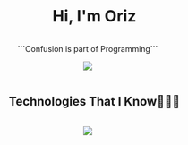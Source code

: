 <div id="user-content-toc">
  <ul align="center">
    <summary><h1 style="display: inline-block">Hi, I'm Oriz</h1></summary>
  </ul>
</div>

<p align="center">```Confusion is part of Programming```</p>

<p align="center">
  <img unselectable="on" src="http://streak-stats.demolab.com?user=orz14&theme=holi-theme&hide_border=true&background=0D1117&mode=weekly"/><br>
</p>

<div id="user-content-toc">
  <ul align="center">
    <summary><h2 style="display: inline-block">Technologies That I Know👨🏻‍💻</h2></summary>
  </ul>
</div>
<p align="center">
  <a href="https://orzproject.my.id">
    <img src="https://skillicons.dev/icons?i=php,laravel,html,css,bootstrap,tailwind,js,jquery,nodejs,react,nextjs,mysql,postgres,git,github,postman,vscode,photoshop&perline=9" />
  </a>
</p>
